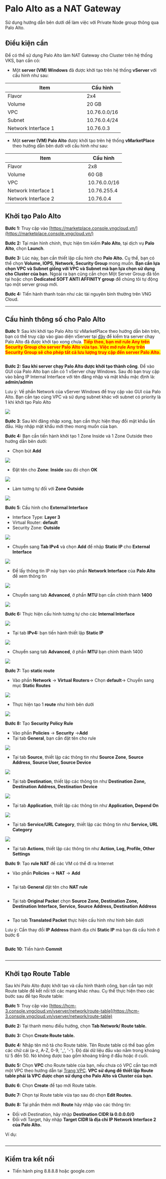 # Palo Alto as a NAT Gateway

Sử dụng hướng dẫn bên dưới dể làm việc với Private Node group thông qua Palo Alto.

## Điều kiện cần

Để có thể sử dụng Palo Alto làm NAT Gateway cho Cluster trên hệ thống VKS, bạn cần có:

* Một **server (VM) Windows** đã được khởi tạo trên hệ thống **vServer** với cấu hình như sau:

<table><thead><tr><th width="240">Item</th><th>Cấu hình</th></tr></thead><tbody><tr><td>Flavor</td><td>2x4</td></tr><tr><td>Volume</td><td>20 GB</td></tr><tr><td>VPC</td><td>10.76.0.0/16</td></tr><tr><td>Subnet</td><td>10.76.0.4/24</td></tr><tr><td>Network Interface 1</td><td>10.76.0.3</td></tr></tbody></table>

* Một **server (VM) Palo Alto** được khởi tạo trên hệ thống **vMarketPlace** theo hướng dẫn bên dưới với cấu hình như sau:

<table><thead><tr><th width="244">Item</th><th>Cấu hình</th></tr></thead><tbody><tr><td>Flavor</td><td>2x8</td></tr><tr><td>Volume</td><td>60 GB</td></tr><tr><td>VPC</td><td>10.76.0.0/16</td></tr><tr><td>Network Interface 1</td><td>10.76.255.4</td></tr><tr><td>Network Interface 2</td><td>10.76.0.4</td></tr></tbody></table>

## Khởi tạo Palo Alto <a href="#toc165621057" id="toc165621057"></a>

**Bước 1:** Truy cập vào [https://marketplace.console.vngcloud.vn/](https://marketplace.console.vngcloud.vn/)

**Bước 2:** Tại màn hình chính, thực hiện tìm kiếm **Palo Alto**, tại dịch vụ **Palo Alto**, chọn **Launch**.

**Bước 3:** Lúc này, bạn cần thiết lập cấu hình cho **Palo Alto.** Cụ thể, bạn có thể chọn **Volume, IOPS, Network, Security Group** mong muốn. **Bạn cần lựa chọn VPC và Subnet giống với VPC và Subnet mà bạn lựa chọn sử dụng cho Cluster của bạn.** Ngoài ra bạn cũng cần chọn Một Server Group đã tồn tại hoặc chọn **Dedicated SOFT ANTI AFFINITY group** để chúng tôi tự động tạo một server group mới.

**Bước 4:** Tiến hành thanh toán như các tài nguyên bình thường trên VNG Cloud.&#x20;

***

## Cấu hình thông số cho Palo Alto <a href="#toc165621058" id="toc165621058"></a>

**Bước 1:** Sau khi khởi tạo Palo Alto từ vMarketPlace theo hướng dẫn bên trên, bạn có thể truy cập vào giao diện vServer tại [đây](https://hcm-3.console.vngcloud.vn/vserver/v-server/cloud-server) để kiểm tra server chạy Palo Alto đã được khởi tạo xong chưa. <mark style="color:red;">**Tiếp theo, bạn mở rule Any trên Security Group cho server Palo Alto vừa tạo. Việc mở rule Any trên Security Group sẽ cho phép tất cả lưu lượng truy cập đến server Palo Alto.**</mark>

<figure><img src="../../../.gitbook/assets/image (502).png" alt=""><figcaption></figcaption></figure>

**Bước 2: Sau khi server chạy Palo Alto được khởi tạo thành công**. Để vào GUI của Palo Alto bạn cần có 1 vServer chạy Windows. Sau đó bạn truy cập vào bằng IP Internal Interface với tên đăng nhập và mật khẩu mặc định là: **admin/admin**

Lưu ý: Về phần Network của vServer Windows để truy cập vào GUI của Palo Alto. Bạn cần tạo cùng VPC và sử dụng subnet khác với subnet có priority là 1 khi khởi tạo Palo Alto

![](<../../../.gitbook/assets/3 (1).png>)

**Bước 3**: Sau khi đăng nhập xong, bạn cần thực hiện thay đổi mật khẩu lần đầu. Hãy nhập mật khẩu mới theo mong muốn của bạn.

**Bước 4:** Bạn cần tiến hành khởi tạo 1 Zone Inside và 1 Zone Outside theo hướng dẫn bên dưới:

* Chọn bút **Add**

![](<../../../.gitbook/assets/4 (1).png>)

* Đặt tên cho **Zone**: **Inside** sau đó chọn **OK**

![](<../../../.gitbook/assets/5 (1).png>)

* Làm tương tự đối với **Zone Outside**

![](<../../../.gitbook/assets/6 (1).png>)

**Bước 5**: Cấu hình cho **External Interface**

* Interface Type: **Layer 3**
* Virtual Router: **default**
* Security Zone: **Outside**

![](<../../../.gitbook/assets/7 (1).png>)

* Chuyển sang **Tab IPv4** và chọn **Add** để nhập **Static IP** cho **External Interface**

![](../../../.gitbook/assets/8.png)

* Để lấy thông tin IP này bạn vào phần **Network Interface** của **Palo Alto** để xem thông tin

![](../../../.gitbook/assets/9.png)

* Chuyển sang tab **Advanced**, ở phần **MTU** bạn cần chỉnh thành **1400**

![](../../../.gitbook/assets/10.png)

**Bước 6:** Thực hiện cấu hình tương tự cho các **Internal Interface**

![](../../../.gitbook/assets/11.png)

* Tại tab **IPv4:** bạn tiến hành thiết lập **Static IP**

![](../../../.gitbook/assets/12.png)

* Chuyển sang tab **Advanced**, ở phần **MTU** bạn chỉnh thành 1400

![](../../../.gitbook/assets/13.png)

**Bước 7:** Tạo **static route**

* Vào phần **Network** -> **Virtual Routers**-> Chọn **default**-> Chuyển sang mục **Static Routes**

![](../../../.gitbook/assets/14.png)

* Thực hiện tạo 1 **route** như hình bên dưới

![](../../../.gitbook/assets/15.png)

**Bước 8:** Tạo **Security Policy Rule**

* Vào phần **Policies** -> **Security** ->**Add**
* Tại tab **General**, bạn cần đặt tên cho rule

![](../../../.gitbook/assets/16.png)

* Tại tab **Source**, thiết lập các thông tin như **Source Zone**, **Source Address**, **Source User, Source Device**

![](../../../.gitbook/assets/17.png)

* Tại tab **Destination**, thiết lập các thông tin như **Destination Zone, Destination Address, Destination Device**

![](../../../.gitbook/assets/18.png)

* Tại tab **Application**, thiết lập các thông tin như **Application, Depend On**

![](../../../.gitbook/assets/19.png)

* Tại tab **Service/URL Category**, thiết lập các thông tin như **Service, URL Category**

![](../../../.gitbook/assets/20.png)

* Tại tab **Actions**, thiết lập các thông tin như **Action, Log, Profile, Other Settings**

**Bước 9**: Tạo **rule NAT** để các VM có thể đi ra Internet

* Vào phần **Policies** -> **NAT** -> **Add**

<figure><img src="../../../.gitbook/assets/1.png" alt=""><figcaption></figcaption></figure>

* Tại tab **General** đặt tên cho **NAT rule**

<figure><img src="../../../.gitbook/assets/2.png" alt=""><figcaption></figcaption></figure>

* Tại tab **Original Packe**t chọn **Source Zone, Destination Zone, Destination Interface, Service, Source Address, Destination Address**

<figure><img src="../../../.gitbook/assets/3.png" alt=""><figcaption></figcaption></figure>

* Tạo tab **Translated Packet** thực hiện cấu hình như hình bên dưới

Lưu ý: Cần thay đổi **IP Address** thành địa chỉ **Static IP** mà bạn đã cấu hình ở bước 6

<figure><img src="../../../.gitbook/assets/4.png" alt=""><figcaption></figcaption></figure>

**Bước 10**: Tiến hành **Commit**

<figure><img src="../../../.gitbook/assets/5.png" alt=""><figcaption></figcaption></figure>

***

## Khởi tạo Route Table <a href="#khoitaomotpublicclustervoiprivatenodegroup-khoitaoroutetable" id="khoitaomotpublicclustervoiprivatenodegroup-khoitaoroutetable"></a>

Sau khi Palo Alto được khởi tạo và cấu hình thành công, bạn cần tạo một Route table để kết nối tới các mạng khác nhau. Cụ thể thực hiện theo các bước sau để tạo Route table:

**Bước 1:** Truy cập vào [https://hcm-3.console.vngcloud.vn/vserver/network/route-table](https://hcm-3.console.vngcloud.vn/vserver/network/route-table)

**Bước 2:** Tại thanh menu điều hướng, chọn **Tab Network/ Route table.**

**Bước 3:** Chọn **Create Route table.**&#x20;

**Bước 4:** Nhập tên mô tả cho Route table. Tên Route table có thể bao gồm các chữ cái (a-z, A-Z, 0-9, '\_', '-'). Độ dài dữ liệu đầu vào nằm trong khoảng từ 5 đến 50. Nó không được bao gồm khoảng trắng ở đầu hoặc ở cuối.

**Bước 5:** Chọn **VPC** cho Route table của bạn, nếu chưa có VPC cần tạo mới một VPC theo hướng dẫn tại [Trang VPC](https://docs.vngcloud.vn/pages/viewpage.action?pageId=49648039). **VPC sử dụng để thiết lập Route table phải là VPC được chọn sử dụng cho Palo Alto và Cluster của bạn.**

**Bước 6**: Chọn **Create** để tạo mới Route table.

**Bước 7:** Chọn <img src="https://docs-admin.vngcloud.vn/download/thumbnails/73762068/image2024-4-16_15-40-3.png?version=1&#x26;modificationDate=1713256805000&#x26;api=v2" alt="" data-size="line">tại Route table vừa tạo sau đó chọn **Edit Routes.**

**Bước 8:** Tại phần thêm mới **Route** hãy nhập vào các thông tin:&#x20;

* Đối với Destination, hãy nhập **Destination CIDR là 0.0.0.0/0**
* Đối với Target, hãy nhập **Target CIDR là địa chỉ IP Network Interface 2 của Palo Alto.**

Ví dụ:

<figure><img src="../../../.gitbook/assets/image (31).png" alt=""><figcaption></figcaption></figure>

***

## **Kiểm tra kết nối**

* Tiến hành ping 8.8.8.8 hoặc google.com

<figure><img src="../../../.gitbook/assets/7.png" alt=""><figcaption></figcaption></figure>
